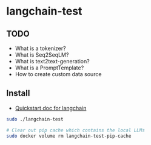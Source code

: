 # langchain-test

## TODO
- What is a tokenizer?
- What is Seq2SeqLM?
- What is text2text-generation?
- What is a PromptTemplate?
- How to create custom data source

## Install

- [Quickstart doc for langchain](https://python.langchain.com/docs/get_started/quickstart.html)

```bash
sudo ./langchain-test

# Clear out pip cache which contains the local LLMs
sudo docker volume rm langchain-test-pip-cache
```
